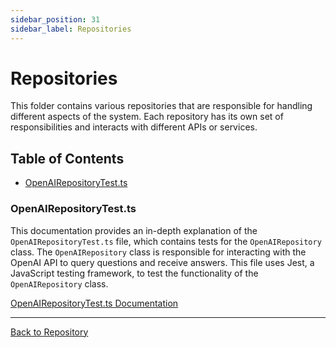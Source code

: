 ```yaml
---
sidebar_position: 31
sidebar_label: Repositories
---
```


# Repositories

This folder contains various repositories that are responsible for handling different aspects of the system. Each repository has its own set of responsibilities and interacts with different APIs or services.

## Table of Contents

- [OpenAIRepositoryTest.ts](#openairepositorytestts)

### OpenAIRepositoryTest.ts

This documentation provides an in-depth explanation of the `OpenAIRepositoryTest.ts` file, which contains tests for the `OpenAIRepository` class. The `OpenAIRepository` class is responsible for interacting with the OpenAI API to query questions and receive answers. This file uses Jest, a JavaScript testing framework, to test the functionality of the `OpenAIRepository` class.

[OpenAIRepositoryTest.ts Documentation](OpenAIRepositoryTest.ts)

---

[Back to Repository](https://github.com/ingig/code-narrator/__tests__/repositories)